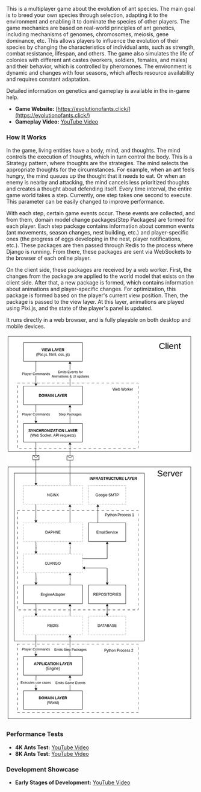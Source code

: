 This is a multiplayer game about the evolution of ant species. The main goal is to breed your own species through selection, adapting it to the environment and enabling it to dominate the species of other players. The game mechanics are based on real-world principles of ant genetics, including mechanisms of genomes, chromosomes, meiosis, gene dominance, etc. This allows players to influence the evolution of their species by changing the characteristics of individual ants, such as strength, combat resistance, lifespan, and others. The game also simulates the life of colonies with different ant castes (workers, soldiers, females, and males) and their behavior, which is controlled by pheromones. The environment is dynamic and changes with four seasons, which affects resource availability and requires constant adaptation.

Detailed information on genetics and gameplay is available in the in-game help.

* **Game Website:** [https://evolutionofants.click/](https://evolutionofants.click/)
* **Gameplay Video:** [YouTube Video](https://www.youtube.com/watch?v=fMoLUvllM98)

### **How It Works**

In the game, living entities have a body, mind, and thoughts. The mind controls the execution of thoughts, which in turn control the body. This is a Strategy pattern, where thoughts are the strategies. The mind selects the appropriate thoughts for the circumstances. For example, when an ant feels hungry, the mind queues up the thought that it needs to eat. Or when an enemy is nearby and attacking, the mind cancels less prioritized thoughts and creates a thought about defending itself.
Every time interval, the entire game world takes a step. Currently, one step takes one second to execute. This parameter can be easily changed to improve performance.

With each step, certain game events occur. These events are collected, and from them, domain model change packages(Step Packages) are formed for each player. Each step package contains information about common events (ant movements, season changes, nest building, etc.) and player-specific ones (the progress of eggs developing in the nest, player notifications, etc.). These packages are then passed through Redis to the process where Django is running. From there, these packages are sent via WebSockets to the browser of each online player.

On the client side, these packages are received by a web worker. First, the changes from the package are applied to the world model that exists on the client side. After that, a new package is formed, which contains information about animations and player-specific changes. For optimization, this package is formed based on the player's current view position. Then, the package is passed to the view layer. At this layer, animations are played using Pixi.js, and the state of the player's panel is updated.

It runs directly in a web browser, and is fully playable on both desktop and mobile devices.

![Diagram](diagram.png)

### **Performance Tests**

* **4K Ants Test:** [YouTube Video](https://www.youtube.com/watch?v=fsOqnIcIcdM)
* **8K Ants Test:** [YouTube Video](https://www.youtube.com/watch?v=vmhddQBWWTw)

### **Development Showcase**

* **Early Stages of Development:** [YouTube Video](https://www.youtube.com/watch?v=pUTJYvNdoUg)
